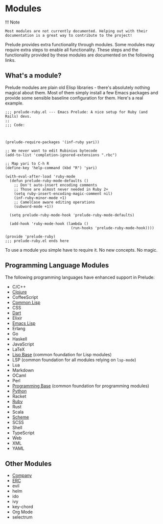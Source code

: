 # Modules

!!! Note

    Most modules are not currently documented. Helping out with their
    documentation is a great way to contribute to the project!

Prelude provides extra functionality through modules. Some modules may
require extra steps to enable all functionality. These steps and the
functionality provided by these modules are documented on the
following links.

## What's a module?

Prelude modules are plain old Elisp libraries - there's absolutely
nothing magical about them.  Most of them simply install a few Emacs
packages and provide some sensible baseline configuration for them.
Here's a real example.

``` emacs-lisp
;;; prelude-ruby.el --- Emacs Prelude: A nice setup for Ruby (and Rails) devs.
;;
;;; Code:



(prelude-require-packages '(inf-ruby yari))

;; We never want to edit Rubinius bytecode
(add-to-list 'completion-ignored-extensions ".rbc")

;; Map yari to C-h R
(define-key 'help-command (kbd "R") 'yari)

(with-eval-after-load 'ruby-mode
  (defun prelude-ruby-mode-defaults ()
    ;; Don't auto-insert encoding comments
    ;; Those are almost never needed in Ruby 2+
    (setq ruby-insert-encoding-magic-comment nil)
    (inf-ruby-minor-mode +1)
    ;; CamelCase aware editing operations
    (subword-mode +1))

  (setq prelude-ruby-mode-hook 'prelude-ruby-mode-defaults)

  (add-hook 'ruby-mode-hook (lambda ()
                              (run-hooks 'prelude-ruby-mode-hook))))

(provide 'prelude-ruby)
;;; prelude-ruby.el ends here
```

To use a module you simple have to require it. No new concepts. No magic.

## Programming Language Modules

The following programming languages have enhanced support in Prelude:

- C/C++
- [Clojure](clojure.md)
- CoffeeScript
- [Common Lisp](common_lisp.md)
- CSS
- [Dart](dart.md)
- Elixir
- [Emacs Lisp](emacs_lisp.md)
- Erlang
- Go
- Haskell
- JavaScript
- LaTeX
- [Lisp Base](lisp.md) (common foundation for Lisp modules)
- LSP (common foundation for all modules relying on `lsp-mode`)
- Lua
- Markdown
- OCaml
- Perl
- [Programming Base](programming.md) (common foundation for programming modules)
- [Python](python.md)
- Racket
- [Ruby](ruby.md)
- Rust
- Scala
- [Scheme](scheme.md)
- SCSS
- Shell
- TypeScript
- Web
- XML
- YAML

## Other Modules

- [Company](company.md)
- [ERC](erc.md)
- evil
- helm
- ido
- ivy
- key-chord
- Org Mode
- selectrum
